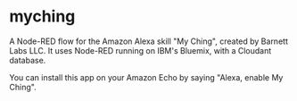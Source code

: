 # myching
A Node-RED flow for the Amazon Alexa skill "My Ching", created by Barnett Labs LLC.  It uses Node-RED running on IBM's Bluemix, with a Cloudant database.

You can install this app on your Amazon Echo by saying "Alexa, enable My Ching".
